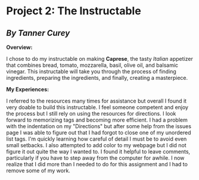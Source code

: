 # **Project 2: The Instructable**
## _By Tanner Curey_

**Overview:**

I chose to do my instructable on making **Caprese**, the tasty _Italian_ appetizer that combines bread, tomato, mozzarella, basil, olive oil, and balsamic vinegar. This instructable will take you through the process of finding ingredients, preparing the ingredients, and finally, creating a masterpiece.

**My Experiences:**

I referred to the resources many times for assistance but overall I found it very doable to build this instructable. I feel someone competent and enjoy the process but I still rely on using the resources for directions. I look forward to memorizing tags and becoming more efficient. I had a problem with the indentation on my "Directions" but after some help from the issues page I was able to figure out that I had forgot to close one of my unordered list tags. I'm quickly learning how careful of detail I must be to avoid even small setbacks. I also attempted to add color to my webpage but I did not figure it out quite the way I wanted to. I found it helpful to leave comments, particularly if you have to step away from the computer for awhile. I now realize that I did more than I needed to do for this assignment and I had to remove some of my work.
